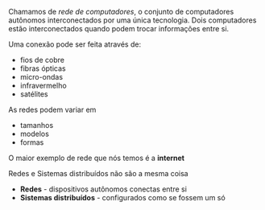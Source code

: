 Chamamos de _rede de computadores_, o conjunto de computadores autônomos interconectados por uma única tecnologia. Dois computadores estão interconectados quando podem trocar informações entre si.

Uma conexão pode ser feita através de:
- fios de cobre
- fibras ópticas
- micro-ondas
- infravermelho
- satélites

As redes podem variar em
- tamanhos
- modelos
- formas

O maior exemplo de rede que nós temos é a **internet**

Redes e Sistemas distribuídos não são a mesma coisa
- **Redes** - dispositivos autônomos conectas entre si
- **Sistemas distribuídos** - configurados como se fossem um só